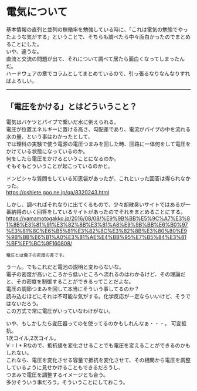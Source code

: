 # 電気について

基本情報の直列と並列の稼働率を勉強している時に、「これは電気の勉強でやったような気がする」ということで、そちらも調べたら中々面白かったのでまとめることにした。  
いや、違うな。  
直流と交流の問題が出て、それについて調べて居たら面白くなってしまったんだ。  
ハードウェアの章でコラムとしてまとめているので、引っ張るなりなんなりすればよろしい。  

---

## 「電圧をかける」とはどういうこと？

電気はバケツとパイプで繋いだ水に例えられる。  
電圧が位置エネルギーに置ける高さ、勾配差であり、電流がパイプの中を流れる水の量、という事はわかったとして、  
では理科の実験で使う電源の電圧つまみを回した時、回路に一体何をして電圧をかけている状態になっているのか。  
何をしたら電圧をかけるということになるのか。  
そもそもどういうことが起こっているのかと。  

ドンピシャな質問をしている知恵袋があったが、これといった回答は得られなかった。  
<https://oshiete.goo.ne.jp/qa/8320243.html>  

しかし、調べればそれなりに出てくるもので、少々胡散臭いサイトではあるが一番納得のいく回答をしているサイトがあったのでそれをまとめることにする。  
<https://yamamotogakko.jp/2016/08/08/%E9%9B%BB%E5%9C%A7%E3%81%8B%E3%81%91%E3%82%8B%E3%81%A8%E9%9B%BB%E6%B0%97%E3%81%8C%E6%B5%81%E3%82%8C%E3%82%8B%E3%80%80%E9%9B%BB%E6%B1%A0%E3%81%AE%E4%BB%95%E7%B5%84%E3%81%BF%EF%BC%9F160808/>  

`電圧とは電子の密度の差です。`  

うーん。でもこれだと電池の説明と変わらないな。  
電子の密度が高いところから低いところへ流れるのはわかるけど、その理論だと、その密度を制御することができるってことだよな。  
電圧の調節つまみを回して本当にそういう事してるのか？  
読み込むほどにそれは不可能な気がする。化学反応が一定ならいいけど、そうではないだろう。  
この方式で常に電圧がいっていなわけがない。  

いや、もしかしたら変圧器ってのを使ってるのかもしれんなぁ・・・。
可変抵抗。  
1次コイル,2次コイル。  
V = I * Rなので、抵抗値を変化させることでも電圧を変えることができるのかもしれない。  
これなら、電圧を変化させる容量で抵抗を変化させて、その相関から電圧を調整しているように見せかけることもできるだろうし、  
つまみで電圧を調整するイメージとも合う。  
多分そういう事だろう。そういうことにしておこう。  

